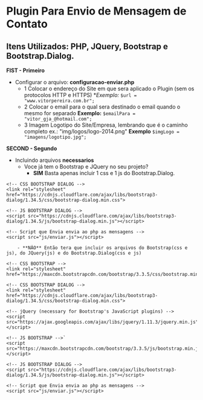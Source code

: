 # Plugin Para Envio de Mensagem de Contato
## Itens Utilizados: PHP, JQuery, Bootstrap e Bootstrap.Dialog.

**FIST - Primeiro**
- Configurar o arquivo: **configuracao-enviar.php**
	- 1 Colocar o endereço do Site em que sera aplicado o Plugin (sem os protocolos HTTP e HTTPS)
		**Exemplo:*	
		```$url = "www.vitorpereira.com.br";```
	- 2 Colocar o email para o qual sera destinado o email quando o mesmo for separado
		**Exemplo:**
		```$emailPara = "vitor_gja_@hotmail.com";```
	- 3 Imagem Logotipo do Site/Empresa, lembrando que é o caminho completo ex.: "img/logos/logo-2014.png"
		**Exemplo**
		```$imgLogo = "imagens/logotipo.jpg"; ```

**SECOND - Segundo**
- Incluindo arquivos **necessarios**
	* Voce já tem o Bootstrap e JQuery no seu projeto?
		- **SIM** Basta apenas incluir 1 css e 1 js do Bootstrap.Dialog.
```
<!-- CSS BOOTSTRAP DIALOG -->
<link rel="stylesheet" href="https://cdnjs.cloudflare.com/ajax/libs/bootstrap3-dialog/1.34.5/css/bootstrap-dialog.min.css">

<!-- JS BOOTSTRAP DIALOG -->
<script src="https://cdnjs.cloudflare.com/ajax/libs/bootstrap3-dialog/1.34.5/js/bootstrap-dialog.min.js"></script>

<!-- Script que Envia envia ao php as mensagens -->
<script src="js/enviar.js"></script>
```	
		- **NÃO** Então tera que incluir os arquivos do Bootstrap(css e js), do JQuery(js) e do Bootstrap.Dialog(css e js)

```
<!-- CSS BOOTSTRAP -->
<link rel="stylesheet" href="https://maxcdn.bootstrapcdn.com/bootstrap/3.3.5/css/bootstrap.min.css">

<!-- CSS BOOTSTRAP DIALOG -->
<link rel="stylesheet" href="https://cdnjs.cloudflare.com/ajax/libs/bootstrap3-dialog/1.34.5/css/bootstrap-dialog.min.css">

<!-- jQuery (necessary for Bootstrap's JavaScript plugins) -->
<script src="https://ajax.googleapis.com/ajax/libs/jquery/1.11.3/jquery.min.js"></script>

<!-- JS BOOTSTRAP -->`
<script src="https://maxcdn.bootstrapcdn.com/bootstrap/3.3.5/js/bootstrap.min.js"></script>

<!-- JS BOOTSTRAP DIALOG -->
<script src="https://cdnjs.cloudflare.com/ajax/libs/bootstrap3-dialog/1.34.5/js/bootstrap-dialog.min.js"></script>

<!-- Script que Envia envia ao php as mensagens -->
<script src="js/enviar.js"></script>
```		
